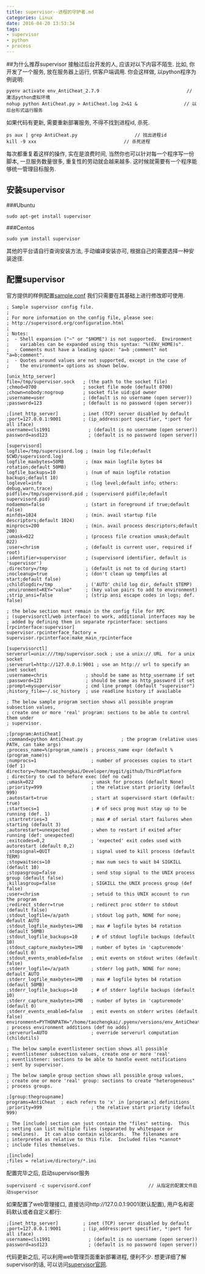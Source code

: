 ```yaml
---
title: supervisor--进程的守护者.md
categories: Linux
date: 2016-04-20 13:53:34
tags:
- supervisor
- python
- process
---
```


##为什么推荐supervisor
接触过后台开发的人, 应该对以下内容不陌生.
比如, 你开发了一个服务, 放在服务器上运行, 供客户端调用. 你会这样做, 以python程序为例说明:

	pyenv activate env_AntiCheat_2.7.9                                // 激活python虚拟环境
	nohup python AntiCheat.py > AntiCheat.log 2>&1 &                 // 以后台形式运行服务

如果代码有更新, 需要重新部署服务, 不得不找到进程id, 杀死.

	ps aux | grep AntiCheat.py                     // 找出进程id
    kill -9 xxx								   // 杀死进程

每次都重复着这样的操作, 实在是浪费时间, 当然你也可以针对每一个程序写一份脚本, 一旦服务数量很多, 重复性的劳动就会越来越多. 这时候就需要有一个程序能够统一管理目标服务.

## 安装supervisor
###Ubuntu

	sudo apt-get install supervisor

###Centos

	sudo yum install supervisor

其他的平台请自行查询安装方法, 手动编译安装亦可, 根据自己的需要选择一种安装途径.

## 配置supervisor
官方提供的样例配置[sample.conf](https://github.com/Supervisor/supervisor/blob/master/supervisor/skel/sample.conf)
我们只需要在其基础上进行修改即可使用.

	; Sample supervisor config file.
    ;
    ; For more information on the config file, please see:
    ; http://supervisord.org/configuration.html
    ;
    ; Notes:
    ;  - Shell expansion ("~" or "$HOME") is not supported.  Environment
    ;    variables can be expanded using this syntax: "%(ENV_HOME)s".
    ;  - Comments must have a leading space: "a=b ;comment" not "a=b;comment".
    ;  - Quotes around values are not supported, except in the case of
    ;    the environment= options as shown below.

    [unix_http_server]
    file=/tmp/supervisor.sock   ; (the path to the socket file)
    ;chmod=0700                 ; socket file mode (default 0700)
    ;chown=nobody:nogroup       ; socket file uid:gid owner
    ;username=user              ; (default is no username (open server))
    ;password=123               ; (default is no password (open server))

    ;[inet_http_server]         ; inet (TCP) server disabled by default
    ;port=127.0.0.1:9001        ; (ip_address:port specifier, *:port for all iface)
    username=cls1991              ; (default is no username (open server))
    password=asd123               ; (default is no password (open server))

    [supervisord]
    logfile=/tmp/supervisord.log ; (main log file;default $CWD/supervisord.log)
    logfile_maxbytes=50MB        ; (max main logfile bytes b4 rotation;default 50MB)
    logfile_backups=10           ; (num of main logfile rotation backups;default 10)
    loglevel=info                ; (log level;default info; others: debug,warn,trace)
    pidfile=/tmp/supervisord.pid ; (supervisord pidfile;default supervisord.pid)
    nodaemon=false               ; (start in foreground if true;default false)
    minfds=1024                  ; (min. avail startup file descriptors;default 1024)
    minprocs=200                 ; (min. avail process descriptors;default 200)
    ;umask=022                   ; (process file creation umask;default 022)
    ;user=chrism                 ; (default is current user, required if root)
    ;identifier=supervisor       ; (supervisord identifier, default is 'supervisor')
    ;directory=/tmp              ; (default is not to cd during start)
    ;nocleanup=true              ; (don't clean up tempfiles at start;default false)
    ;childlogdir=/tmp            ; ('AUTO' child log dir, default $TEMP)
    ;environment=KEY="value"     ; (key value pairs to add to environment)
    ;strip_ansi=false            ; (strip ansi escape codes in logs; def. false)

    ; the below section must remain in the config file for RPC
    ; (supervisorctl/web interface) to work, additional interfaces may be
    ; added by defining them in separate rpcinterface: sections
    [rpcinterface:supervisor]
    supervisor.rpcinterface_factory = supervisor.rpcinterface:make_main_rpcinterface

    [supervisorctl]
    serverurl=unix:///tmp/supervisor.sock ; use a unix:// URL  for a unix socket
    ;serverurl=http://127.0.0.1:9001 ; use an http:// url to specify an inet socket
    ;username=chris              ; should be same as http_username if set
    ;password=123                ; should be same as http_password if set
    ;prompt=mysupervisor         ; cmd line prompt (default "supervisor")
    ;history_file=~/.sc_history  ; use readline history if available

    ; The below sample program section shows all possible program subsection values,
    ; create one or more 'real' program: sections to be able to control them under
    ; supervisor.

    ;[program:AntiCheat]
    ;command=python AntiCheat.py              ; the program (relative uses PATH, can take args)
    ;process_name=%(program_name)s ; process_name expr (default %(program_name)s)
    ;numprocs=1                    ; number of processes copies to start (def 1)
    directory=/home/taozhengkai/Developer/mygit/github/ThirdPlatform                ; directory to cwd to before exec (def no cwd)
    ;umask=022                     ; umask for process (default None)
    ;priority=999                  ; the relative start priority (default 999)
    ;autostart=true                ; start at supervisord start (default: true)
    ;startsecs=1                   ; # of secs prog must stay up to be running (def. 1)
    ;startretries=3                ; max # of serial start failures when starting (default 3)
    ;autorestart=unexpected        ; when to restart if exited after running (def: unexpected)
    ;exitcodes=0,2                 ; 'expected' exit codes used with autorestart (default 0,2)
    ;stopsignal=QUIT               ; signal used to kill process (default TERM)
    ;stopwaitsecs=10               ; max num secs to wait b4 SIGKILL (default 10)
    ;stopasgroup=false             ; send stop signal to the UNIX process group (default false)
    ;killasgroup=false             ; SIGKILL the UNIX process group (def false)
    ;user=chrism                   ; setuid to this UNIX account to run the program
    ;redirect_stderr=true          ; redirect proc stderr to stdout (default false)
    ;stdout_logfile=/a/path        ; stdout log path, NONE for none; default AUTO
    ;stdout_logfile_maxbytes=1MB   ; max # logfile bytes b4 rotation (default 50MB)
    ;stdout_logfile_backups=10     ; # of stdout logfile backups (default 10)
    ;stdout_capture_maxbytes=1MB   ; number of bytes in 'capturemode' (default 0)
    ;stdout_events_enabled=false   ; emit events on stdout writes (default false)
    ;stderr_logfile=/a/path        ; stderr log path, NONE for none; default AUTO
    ;stderr_logfile_maxbytes=1MB   ; max # logfile bytes b4 rotation (default 50MB)
    ;stderr_logfile_backups=10     ; # of stderr logfile backups (default 10)
    ;stderr_capture_maxbytes=1MB   ; number of bytes in 'capturemode' (default 0)
    ;stderr_events_enabled=false   ; emit events on stderr writes (default false)
    environment=PYTHONPATH="/home/taozhengkai/.pyenv/versions/env_AntiCheat_2.7.9/bin"       ; process environment additions (def no adds)
    ;serverurl=AUTO                ; override serverurl computation (childutils)

    ; The below sample eventlistener section shows all possible
    ; eventlistener subsection values, create one or more 'real'
    ; eventlistener: sections to be able to handle event notifications
    ; sent by supervisor.

    ; The below sample group section shows all possible group values,
    ; create one or more 'real' group: sections to create "heterogeneous"
    ; process groups.

    ;[group:thegroupname]
    programs=AntiCheat  ; each refers to 'x' in [program:x] definitions
    ;priority=999                  ; the relative start priority (default 999)

    ; The [include] section can just contain the "files" setting.  This
    ; setting can list multiple files (separated by whitespace or
    ; newlines).  It can also contain wildcards.  The filenames are
    ; interpreted as relative to this file.  Included files *cannot*
    ; include files themselves.

    ;[include]
    ;files = relative/directory/*.ini

配置完毕之后, 启动supervisor服务

	supervisord -c supervisord.conf                     // 从指定的配置文件启动supervisor

如果配置了web管理接口, 直接访问http://127.0.0.1:9001(默认配置), 用户名和密码默认或者自定义都行:

	;[inet_http_server]         ; inet (TCP) server disabled by default
    ;port=127.0.0.1:9001        ; (ip_address:port specifier, *:port for all iface)
    username=cls1991              ; (default is no username (open server))
    password=asd123               ; (default is no password (open server))

代码更新之后, 可以利用web管理页面重新部署进程, 便利不少. 想更详细了解supervisor的话, 可以访问[supervisor官网](http://supervisord.org/).